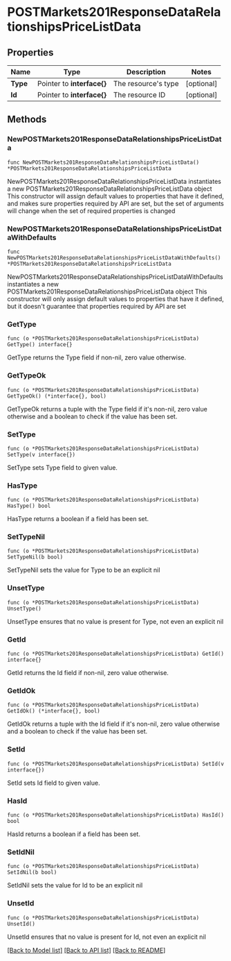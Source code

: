 # POSTMarkets201ResponseDataRelationshipsPriceListData

## Properties

Name | Type | Description | Notes
------------ | ------------- | ------------- | -------------
**Type** | Pointer to **interface{}** | The resource&#39;s type | [optional] 
**Id** | Pointer to **interface{}** | The resource ID | [optional] 

## Methods

### NewPOSTMarkets201ResponseDataRelationshipsPriceListData

`func NewPOSTMarkets201ResponseDataRelationshipsPriceListData() *POSTMarkets201ResponseDataRelationshipsPriceListData`

NewPOSTMarkets201ResponseDataRelationshipsPriceListData instantiates a new POSTMarkets201ResponseDataRelationshipsPriceListData object
This constructor will assign default values to properties that have it defined,
and makes sure properties required by API are set, but the set of arguments
will change when the set of required properties is changed

### NewPOSTMarkets201ResponseDataRelationshipsPriceListDataWithDefaults

`func NewPOSTMarkets201ResponseDataRelationshipsPriceListDataWithDefaults() *POSTMarkets201ResponseDataRelationshipsPriceListData`

NewPOSTMarkets201ResponseDataRelationshipsPriceListDataWithDefaults instantiates a new POSTMarkets201ResponseDataRelationshipsPriceListData object
This constructor will only assign default values to properties that have it defined,
but it doesn't guarantee that properties required by API are set

### GetType

`func (o *POSTMarkets201ResponseDataRelationshipsPriceListData) GetType() interface{}`

GetType returns the Type field if non-nil, zero value otherwise.

### GetTypeOk

`func (o *POSTMarkets201ResponseDataRelationshipsPriceListData) GetTypeOk() (*interface{}, bool)`

GetTypeOk returns a tuple with the Type field if it's non-nil, zero value otherwise
and a boolean to check if the value has been set.

### SetType

`func (o *POSTMarkets201ResponseDataRelationshipsPriceListData) SetType(v interface{})`

SetType sets Type field to given value.

### HasType

`func (o *POSTMarkets201ResponseDataRelationshipsPriceListData) HasType() bool`

HasType returns a boolean if a field has been set.

### SetTypeNil

`func (o *POSTMarkets201ResponseDataRelationshipsPriceListData) SetTypeNil(b bool)`

 SetTypeNil sets the value for Type to be an explicit nil

### UnsetType
`func (o *POSTMarkets201ResponseDataRelationshipsPriceListData) UnsetType()`

UnsetType ensures that no value is present for Type, not even an explicit nil
### GetId

`func (o *POSTMarkets201ResponseDataRelationshipsPriceListData) GetId() interface{}`

GetId returns the Id field if non-nil, zero value otherwise.

### GetIdOk

`func (o *POSTMarkets201ResponseDataRelationshipsPriceListData) GetIdOk() (*interface{}, bool)`

GetIdOk returns a tuple with the Id field if it's non-nil, zero value otherwise
and a boolean to check if the value has been set.

### SetId

`func (o *POSTMarkets201ResponseDataRelationshipsPriceListData) SetId(v interface{})`

SetId sets Id field to given value.

### HasId

`func (o *POSTMarkets201ResponseDataRelationshipsPriceListData) HasId() bool`

HasId returns a boolean if a field has been set.

### SetIdNil

`func (o *POSTMarkets201ResponseDataRelationshipsPriceListData) SetIdNil(b bool)`

 SetIdNil sets the value for Id to be an explicit nil

### UnsetId
`func (o *POSTMarkets201ResponseDataRelationshipsPriceListData) UnsetId()`

UnsetId ensures that no value is present for Id, not even an explicit nil

[[Back to Model list]](../README.md#documentation-for-models) [[Back to API list]](../README.md#documentation-for-api-endpoints) [[Back to README]](../README.md)


